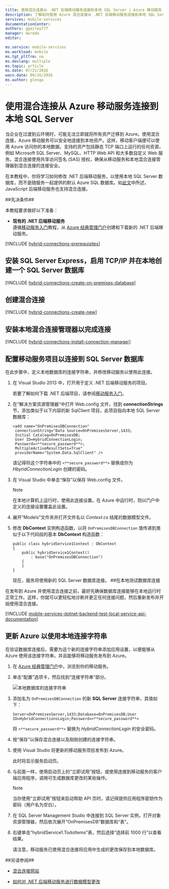 ```yaml
---
title: 使用混合连接从 .NET 后端移动服务连接到本地 SQL Server | Azure 移动服务
description: 了解如何使用 Azure 混合连接从 .NET 后端移动服务连接到本地 SQL Server
services: mobile-services
documentationCenter: 
authors: ggailey777
manager: dwrede
editor: 

ms.service: mobile-services
ms.workload: mobile
ms.tgt_pltfrm: na
ms.devlang: multiple
ms.topic: article
ms.date: 07/21/2016
wacn.date: 09/26/2016
ms.author: glenga
---
```


# 使用混合连接从 Azure 移动服务连接到本地 SQL Server 

当企业在过渡到云环境时，可能无法立即就将所有资产迁移到 Azure。使用混合连接，Azure 移动服务可以安全地连接到本地资产。这样，移动客户端便可以使用 Azure 访问你的本地数据。支持的资产包括静态 TCP 端口上运行的任何资源，例如 Microsoft SQL Server、MySQL、HTTP Web API 和大多数自定义 Web 服务。混合连接使用共享访问签名 (SAS) 授权，确保从移动服务和本地混合连接管理器到混合连接的连接安全。

在本教程中，你将学习如何修改 .NET 后端移动服务，以使用本地 SQL Server 数据库，而不是随服务一起提供的默认 Azure SQL 数据库。如[此文](http://blogs.msdn.com/b/azuremobile/archive/2014/05/12/connecting-to-an-external-database-with-node-js-backend-in-azure-mobile-services.aspx)中所述，JavaScript 后端移动服务也支持混合连接。

##先决条件##

本教程要求做好以下准备：

- **现有的 .NET 后端移动服务**<br/>遵循[移动服务入门]教程，从 [Azure 经典管理门户]创建和下载新的 .NET 后端移动服务。

[!INCLUDE [hybrid-connections-prerequisites](../../includes/hybrid-connections-prerequisites.md)]

## 安装 SQL Server Express，启用 TCP/IP 并在本地创建一个 SQL Server 数据库

[!INCLUDE [hybrid-connections-create-on-premises-database](../../includes/hybrid-connections-create-on-premises-database.md)]

## 创建混合连接

[!INCLUDE [hybrid-connections-create-new](../../includes/hybrid-connections-create-new.md)]

## 安装本地混合连接管理器以完成连接

[!INCLUDE [hybrid-connections-install-connection-manager](../../includes/hybrid-connections-install-connection-manager.md)]

## 配置移动服务项目以连接到 SQL Server 数据库

在此步骤中，定义本地数据库的连接字符串，并修改移动服务以使用此连接。

1. 在 Visual Studio 2013 中，打开用于定义 .NET 后端移动服务的项目。 

    若要了解如何下载 .NET 后端项目，请参阅[移动服务入门](./mobile-services-dotnet-backend-windows-store-dotnet-get-started.md)。

2. 在“解决方案资源管理器”中打开 Web.config 文件，找到 **connectionStrings** 节，添加类似于以下内容的新 SqlClient 项目，此项目指向本地 SQL Server 数据库：

    ```
    <add name="OnPremisesDBConnection" 
     connectionString="Data Source=OnPremisesServer,1433;
     Initial Catalog=OnPremisesDB;
     User ID=HybridConnectionLogin;
     Password=<**secure_password**>;
     MultipleActiveResultSets=True"
     providerName="System.Data.SqlClient" />
    ```

    请记得将这个字符串中的 `<**secure_password**>` 替换成你为 *HbyridConnectionLogin* 创建的密码。

3. 在 Visual Studio 中单击“保存”以保存 Web.config 文件。

    > [!NOTE]
    >在本地计算机上运行时，使用此连接设置。在 Azure 中运行时，则以门户中定义的连接设置覆盖此设置。

4. 展开“Models”文件夹并打开文件名以 *Context.cs* 结尾的数据模型文件。

5. 修改 **DbContext** 实例构造函数，以将 `OnPremisesDBConnection` 值传递到类似于以下代码段的基本 **DbContext** 构造函数：

    ```
    public class hybridService1Context : DbContext
    {
        public hybridService1Context()
            : base("OnPremisesDBConnection")
        {
        }
    }
    ```

    现在，服务将使用新的 SQL Server 数据库连接。
##在本地测试数据库连接

在发布到 Azure 并使用混合连接之前，最好先确保数据库连接能够在本地运行时正常工作。这样，你就可以更轻松地诊断并更正任何连接问题，然后重新发布并开始使用混合连接。

[!INCLUDE [mobile-services-dotnet-backend-test-local-service-api-documentation](../../includes/mobile-services-dotnet-backend-test-local-service-api-documentation.md)]

## 更新 Azure 以使用本地连接字符串

在验证数据库连接后，需要为这个新的连接字符串添加应用设置，以便能够从 Azure 使用该连接字符串，并且能够将移动服务发布到 Azure。

1. 在 [Azure 经典管理门户]中，浏览到你的移动服务。

1. 单击“配置”选项卡，然后找到“连接字符串”部分。

    ![本地数据库的连接字符串](./media/mobile-services-dotnet-backend-hybrid-connections-get-started/11.png)

3. 添加名为 `OnPremisesDBConnection` 的新 **SQL Server** 连接字符串，其值如下：

    ```
    Server=OnPremisesServer,1433;Database=OnPremisesDB;User ID=HybridConnectionsLogin;Password=<**secure_password**>
    ```

    将 `<**secure_password**>` 替换为 *HybridConnectionLogin* 的安全密码。

4. 按“保存”以保存混合连接以及刚刚创建的连接字符串。

5. 使用 Visual Studio 将更新的移动服务项目发布到 Azure。

    此时将显示服务启动页。

6. 与前面一样，使用启动页上的“立即试用”按钮，或使用连接到移动服务的客户端应用程序，调用可生成数据库更改的某些操作。

    >[!NOTE]
    >当你使用“立即试用”按钮来启动帮助 API 页时，请记得提供应用程序密钥作为密码（用户名为空白）。

7. 在 SQL Server Management Studio 中连接到 SQL Server 实例，打开对象资源管理器，然后依次展开“OnPremisesDB”数据库和“表”。

8. 右键单击“hybridService1.TodoItems”表，然后选择“选择前 1000 行”以查看结果。

    请注意，移动服务已使用混合连接将应用中生成的更改保存到本地数据库。

##另请参阅##

+ [混合连接网站](http://azure.microsoft.com/zh-cn/services/biztalk-services/)
<!--+ [BizTalk 服务：“仪表板”、“监视”、“缩放”、“配置”和“混合连接”选项卡](/documentation/articles/biztalk-dashboard-monitor-scale-tabs/)-->
+ [如何对 .NET 后端移动服务进行数据模型更改](./mobile-services-dotnet-backend-how-to-use-code-first-migrations.md)

<!-- IMAGES -->

<!-- Links -->
[Azure 经典管理门户]: http://manage.windowsazure.cn
[移动服务入门]: ./mobile-services-dotnet-backend-windows-store-dotnet-get-started.md

<!---HONumber=Mooncake_0118_2016-->
